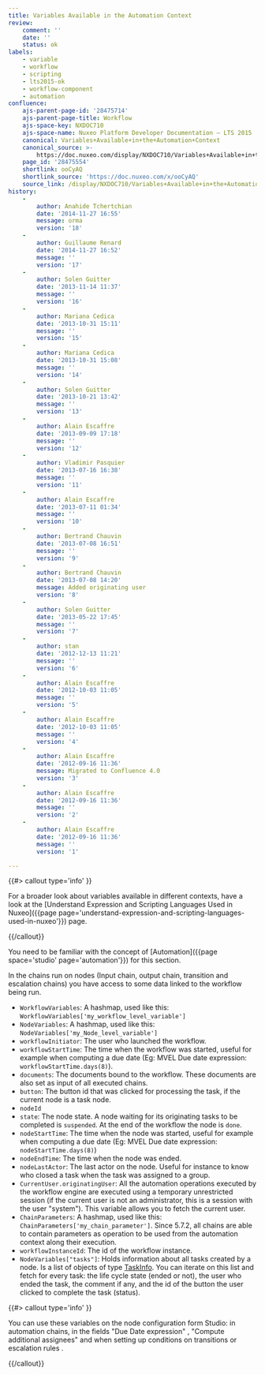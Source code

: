 ```yaml
---
title: Variables Available in the Automation Context
review:
    comment: ''
    date: ''
    status: ok
labels:
    - variable
    - workflow
    - scripting
    - lts2015-ok
    - workflow-component
    - automation
confluence:
    ajs-parent-page-id: '28475714'
    ajs-parent-page-title: Workflow
    ajs-space-key: NXDOC710
    ajs-space-name: Nuxeo Platform Developer Documentation — LTS 2015
    canonical: Variables+Available+in+the+Automation+Context
    canonical_source: >-
        https://doc.nuxeo.com/display/NXDOC710/Variables+Available+in+the+Automation+Context
    page_id: '28475554'
    shortlink: ooCyAQ
    shortlink_source: 'https://doc.nuxeo.com/x/ooCyAQ'
    source_link: /display/NXDOC710/Variables+Available+in+the+Automation+Context
history:
    - 
        author: Anahide Tchertchian
        date: '2014-11-27 16:55'
        message: orma
        version: '18'
    - 
        author: Guillaume Renard
        date: '2014-11-27 16:52'
        message: ''
        version: '17'
    - 
        author: Solen Guitter
        date: '2013-11-14 11:37'
        message: ''
        version: '16'
    - 
        author: Mariana Cedica
        date: '2013-10-31 15:11'
        message: ''
        version: '15'
    - 
        author: Mariana Cedica
        date: '2013-10-31 15:08'
        message: ''
        version: '14'
    - 
        author: Solen Guitter
        date: '2013-10-21 13:42'
        message: ''
        version: '13'
    - 
        author: Alain Escaffre
        date: '2013-09-09 17:18'
        message: ''
        version: '12'
    - 
        author: Vladimir Pasquier
        date: '2013-07-16 16:38'
        message: ''
        version: '11'
    - 
        author: Alain Escaffre
        date: '2013-07-11 01:34'
        message: ''
        version: '10'
    - 
        author: Bertrand Chauvin
        date: '2013-07-08 16:51'
        message: ''
        version: '9'
    - 
        author: Bertrand Chauvin
        date: '2013-07-08 14:20'
        message: Added originating user
        version: '8'
    - 
        author: Solen Guitter
        date: '2013-05-22 17:45'
        message: ''
        version: '7'
    - 
        author: stan
        date: '2012-12-13 11:21'
        message: ''
        version: '6'
    - 
        author: Alain Escaffre
        date: '2012-10-03 11:05'
        message: ''
        version: '5'
    - 
        author: Alain Escaffre
        date: '2012-10-03 11:05'
        message: ''
        version: '4'
    - 
        author: Alain Escaffre
        date: '2012-09-16 11:36'
        message: Migrated to Confluence 4.0
        version: '3'
    - 
        author: Alain Escaffre
        date: '2012-09-16 11:36'
        message: ''
        version: '2'
    - 
        author: Alain Escaffre
        date: '2012-09-16 11:36'
        message: ''
        version: '1'

---
```

{{#> callout type='info' }}

For a broader look about variables available in different contexts, have a look at the [Understand Expression and Scripting Languages Used in Nuxeo]({{page page='understand-expression-and-scripting-languages-used-in-nuxeo'}}) page.

{{/callout}}

You need to be familiar with the concept of [Automation]({{page space='studio' page='automation'}}) for this section.

In the chains run on nodes (Input chain, output chain, transition and escalation chains) you have access to some data linked to the workflow being run.

*   `WorkflowVariables`: A hashmap, used like this: `WorkflowVariables['my_workflow_level_variable']`
*   `NodeVariables`: A hashmap, used like this: `NodeVariables['my_Node_level_variable']`
*   `workflowInitiator`: The user who launched the workflow.
*   `workflowStartTime`: The time when the workflow was started, useful for example when computing a due date (Eg: MVEL Due date expression: `workflowStartTime.days(8)`).
*   `documents`: The documents bound to the workflow. These documents are also set as input of all executed chains.
*   `button`: The button id that was clicked for processing the task, if the current node is a task node.
*   `nodeId`
*   `state`: The node state. A node waiting for its originating tasks to be completed is `suspended`. At the end of the workflow the node is `done`.
*   `nodeStartTime`: The time when the node was started, useful for example when computing a due date (Eg: MVEL Due date expression: `nodeStartTime.days(8)`)
*   `nodeEndTime`: The time when the node was ended.
*   `nodeLastActor`: The last actor on the node. Useful for instance to know who closed a task when the task was assigned to a group.
*   `CurrentUser.originatingUser`: All the automation operations executed by the workflow engine are executed using a temporary unrestricted session (if the current user is not an administrator, this is a session with the user "system"). This variable allows you to fetch the current user.
*   `ChainParameters`: A hashmap, used like this: `ChainParameters['my_chain_parameter']`. Since 5.7.2, all chains are able to contain parameters as operation to be used from the automation context along their execution.
*   `workflowInstanceId`: The id of the workflow instance.
*   `NodeVariables["tasks"]`: Holds information about all tasks created by a node. Is a list of objects of type [TaskInfo](http://community.nuxeo.com/api/nuxeo/5.8/javadoc/org/nuxeo/ecm/platform/routing/core/impl/GraphNode.TaskInfo.html). You can iterate on this list and fetch for every task: the life cycle state (ended or not), the user who ended the task, the comment if any, and the id of the button the user clicked to complete the task (status).

{{#> callout type='info' }}

You can use these variables&nbsp;on the node configuration form Studio: in automation chains, in the fields "Due Date expression" , "Compute additional assignees" and when setting up conditions on transitions or escalation rules .

{{/callout}}